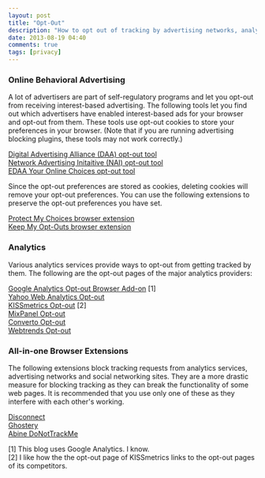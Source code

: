 ```yaml
---
layout: post
title: "Opt-Out"
description: "How to opt out of tracking by advertising networks, analytics services, and social platforms."
date: 2013-08-19 04:40
comments: true
tags: [privacy]
---
```


### Online Behavioral Advertising
A lot of advertisers are part of self-regulatory programs and let you opt-out from receiving interest-based advertising.
The following tools let you find out which advertisers have enabled interest-based ads for your browser and opt-out from them.
These tools use opt-out cookies to store your preferences in your browser.
(Note that if you are running advertising blocking plugins, these tools may not work correctly.)

[Digital Advertising Alliance (DAA) opt-out tool](http://www.aboutads.info/choices/)  
[Network Advertising Initaitive (NAI) opt-out tool](http://www.networkadvertising.org/choices/)  
[EDAA Your Online Choices opt-out tool](http://www.youronlinechoices.com/uk/your-ad-choices)

Since the opt-out preferences are stored as cookies, deleting cookies will remove your opt-out preferences.
You can use the following extensions to preserve the opt-out preferences you have set.

[Protect My Choices browser extension](http://www.aboutads.info/PMC)  
[Keep My Opt-Outs browser extension](https://code.google.com/p/chrome-opt-out-extension/)

### Analytics
Various analytics services provide ways to opt-out from getting tracked by them.
The following are the opt-out pages of the major analytics providers:

[Google Analytics Opt-out Browser Add-on](https://tools.google.com/dlpage/gaoptout) [1]  
[Yahoo Web Analytics Opt-out](https://reports.web.analytics.yahoo.com/optout,OptOut.vm)  
[KISSmetrics Opt-out](https://www.kissmetrics.com/user-privacy) [2]  
[MixPanel Opt-out](https://mixpanel.com/optout/)  
[Converto Opt-out](http://www.convertro.com/opt-out)  
[Webtrends Opt-out](https://ondemand.webtrends.com/support/optout.asp)

### All-in-one Browser Extensions
The following extensions block tracking requests from analytics services, advertising networks and social networking sites.
They are a more drastic measure for blocking tracking as they can break the functionality of some web pages.
It is recommended that you use only one of these as they interfere with each other's working.

[Disconnect](https://disconnect.me/)  
[Ghostery](http://www.ghostery.com/)  
[Abine DoNotTrackMe](http://abine.com/dntdetail.php)

[1] This blog uses Google Analytics. I know.  
[2] I like how the the opt-out page of KISSmetrics links to the opt-out pages of its competitors.
